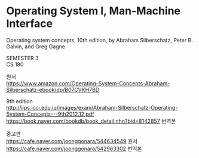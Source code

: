 # Operating System I, Man-Machine Interface
Operating system concepts, 10th edition,
by Abraham Silberschatz, Peter B. Galvin, and
Greg Gagne

SEMESTER 3<br>
CS 180

원서<br>
https://www.amazon.com/Operating-System-Concepts-Abraham-Silberschatz-ebook/dp/B07CVKH7BD

9th edition<br>
http://iips.icci.edu.iq/images/exam/Abraham-Silberschatz-Operating-System-Concepts---9th2012.12.pdf<br>
https://book.naver.com/bookdb/book_detail.nhn?bid=8142857 번역본

중고판 <br>
https://cafe.naver.com/joonggonara/544634549 원서<br>
https://cafe.naver.com/joonggonara/542963302 번역본
